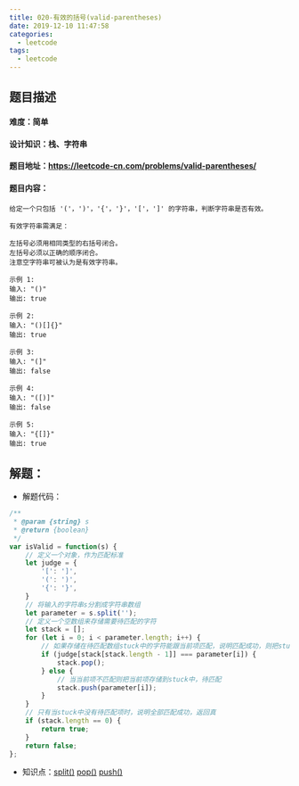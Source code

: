 ```yaml
---
title: 020-有效的括号(valid-parentheses)
date: 2019-12-10 11:47:58
categories: 
  - leetcode
tags: 
  - leetcode
---
```

## 题目描述
#### 难度：简单
#### 设计知识：栈、字符串
 <!--more-->
#### 题目地址：https://leetcode-cn.com/problems/valid-parentheses/
#### 题目内容：
```
给定一个只包括 '('，')'，'{'，'}'，'['，']' 的字符串，判断字符串是否有效。

有效字符串需满足：

左括号必须用相同类型的右括号闭合。
左括号必须以正确的顺序闭合。
注意空字符串可被认为是有效字符串。

示例 1:
输入: "()"
输出: true

示例 2:
输入: "()[]{}"
输出: true

示例 3:
输入: "(]"
输出: false

示例 4:
输入: "([)]"
输出: false

示例 5:
输入: "{[]}"
输出: true
```
## 解题：
* 解题代码：
```js
/**
 * @param {string} s
 * @return {boolean}
 */
var isValid = function(s) {
    // 定义一个对象，作为匹配标准
    let judge = {
        '[': ']',
        '(': ')',
        '{': '}',
    }
    // 将输入的字符串s分割成字符串数组
    let parameter = s.split('');
    // 定义一个空数组来存储需要待匹配的字符
    let stack = [];
    for (let i = 0; i < parameter.length; i++) {
        // 如果存储在待匹配数组stuck中的字符能跟当前项匹配，说明匹配成功，则把stuck中的这个字符串从stuck中删除
        if (judge[stack[stack.length - 1]] === parameter[i]) {
            stack.pop();
        } else {
            // 当当前项不匹配则把当前项存储到stuck中，待匹配
            stack.push(parameter[i]);
        }
    }
    // 只有当stuck中没有待匹配项时，说明全部匹配成功，返回真
    if (stack.length == 0) {
        return true;
    }
    return false;
};
```
* 知识点：[split()](https://developer.mozilla.org/zh-CN/docs/Web/JavaScript/Reference/Global_Objects/String/split)
[pop()](https://developer.mozilla.org/zh-CN/docs/Web/JavaScript/Reference/Global_Objects/Array/pop)
[push()](https://developer.mozilla.org/zh-CN/docs/Web/JavaScript/Reference/Global_Objects/Array/push)

